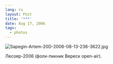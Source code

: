```yaml
---
lang: ru
layout: Post
title: '***'
date: Aug 17, 2006
tags:
  - photos
---
```


![Sapegin-Artem-20D-2006-08-13-236-3622.jpg](upload://Sapegin-Artem-20D-2006-08-13-236-3622.jpg)

Лесояр-2006 (фолк-пикник Вереск open-air).
